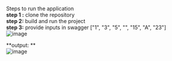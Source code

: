 Steps to run the application  
**step 1 :** clone the repository  
**step 2:** build and run the project  
**step 3:** provide inputs in swagger  ["1", "3", "5", "", "15", "A", "23"]  
![image](https://github.com/Mr-Brown-Rafi/FizzBuzz/assets/61969034/43bde037-78df-4ecf-8612-b8b67657e8e5)
  
**output: **  
![image](https://github.com/Mr-Brown-Rafi/FizzBuzz/assets/61969034/912c001c-f1db-443e-834d-6a8853504e7f)


